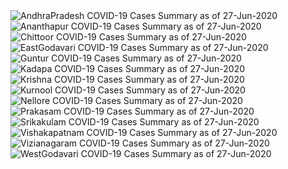 
<img src="https://deepuhub.github.io/COVID-19/GraphsGenerated/27-Jun-2020/AndhraPradesh_27-Jun-2020.jpg" alt="AndhraPradesh COVID-19 Cases Summary as of 27-Jun-2020">
 <br>										  
<img src="https://deepuhub.github.io/COVID-19/GraphsGenerated/27-Jun-2020/Ananthapur_27-Jun-2020.jpg" alt="Ananthapur COVID-19 Cases Summary as of 27-Jun-2020">
 <br>										  
<img src="https://deepuhub.github.io/COVID-19/GraphsGenerated/27-Jun-2020/Chittoor_27-Jun-2020.jpg" alt="Chittoor COVID-19 Cases Summary as of 27-Jun-2020">
 <br>										  
<img src="https://deepuhub.github.io/COVID-19/GraphsGenerated/27-Jun-2020/EastGodavari_27-Jun-2020.jpg" alt="EastGodavari COVID-19 Cases Summary as of 27-Jun-2020">
 <br>										  
<img src="https://deepuhub.github.io/COVID-19/GraphsGenerated/27-Jun-2020/Guntur_27-Jun-2020.jpg" alt="Guntur COVID-19 Cases Summary as of 27-Jun-2020">
 <br>										  
<img src="https://deepuhub.github.io/COVID-19/GraphsGenerated/27-Jun-2020/Kadapa_27-Jun-2020.jpg" alt="Kadapa COVID-19 Cases Summary as of 27-Jun-2020">
 <br>										  
<img src="https://deepuhub.github.io/COVID-19/GraphsGenerated/27-Jun-2020/Krishna_27-Jun-2020.jpg" alt="Krishna COVID-19 Cases Summary as of 27-Jun-2020">
 <br>										  
<img src="https://deepuhub.github.io/COVID-19/GraphsGenerated/27-Jun-2020/Kurnool_27-Jun-2020.jpg" alt="Kurnool COVID-19 Cases Summary as of 27-Jun-2020">
 <br>										  
<img src="https://deepuhub.github.io/COVID-19/GraphsGenerated/27-Jun-2020/Nellore_27-Jun-2020.jpg" alt="Nellore COVID-19 Cases Summary as of 27-Jun-2020">
 <br>										  
<img src="https://deepuhub.github.io/COVID-19/GraphsGenerated/27-Jun-2020/Prakasam_27-Jun-2020.jpg" alt="Prakasam COVID-19 Cases Summary as of 27-Jun-2020">
 <br>										  
<img src="https://deepuhub.github.io/COVID-19/GraphsGenerated/27-Jun-2020/Srikakulam_27-Jun-2020.jpg" alt="Srikakulam COVID-19 Cases Summary as of 27-Jun-2020">
 <br>										  
<img src="https://deepuhub.github.io/COVID-19/GraphsGenerated/27-Jun-2020/Vishakapatnam_27-Jun-2020.jpg" alt="Vishakapatnam COVID-19 Cases Summary as of 27-Jun-2020">
 <br>										  
<img src="https://deepuhub.github.io/COVID-19/GraphsGenerated/27-Jun-2020/Vizianagaram_27-Jun-2020.jpg" alt="Vizianagaram COVID-19 Cases Summary as of 27-Jun-2020">
 <br>										  
<img src="https://deepuhub.github.io/COVID-19/GraphsGenerated/27-Jun-2020/WestGodavari_27-Jun-2020.jpg" alt="WestGodavari COVID-19 Cases Summary as of 27-Jun-2020">
 <br> 